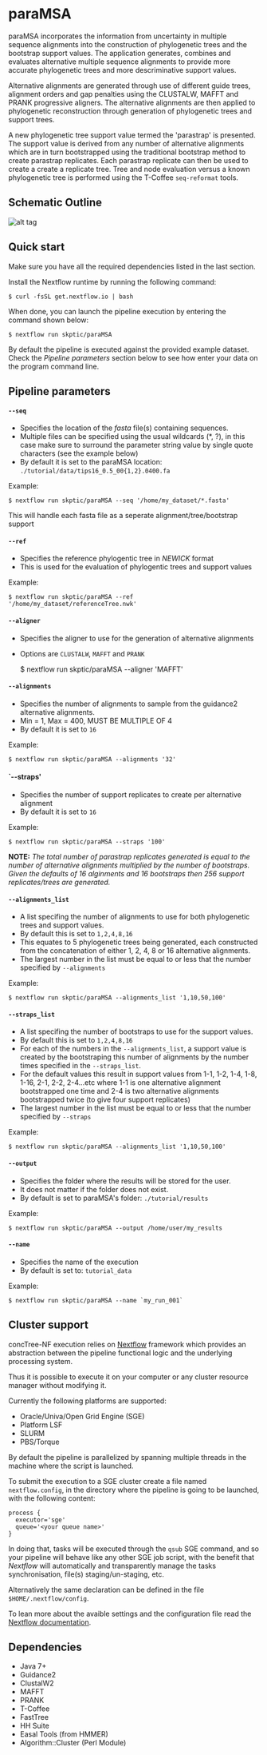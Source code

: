 # paraMSA

paraMSA incorporates the information from uncertainty in multiple sequence alignments into the construction of phylogenetic trees and the bootstrap support values. The application generates, combines and evaluates alternative multiple sequence alignments to provide more accurate phylogenetic trees and more descriminative support values.

Alternative alignments are generated through use of different guide trees, alignment orders and gap penalties using the CLUSTALW, MAFFT and PRANK progressive aligners. The alternative alignments are then applied to phylogenetic reconstruction through generation of phylogenetic trees and support trees. 

A new phylogenetic tree support value termed the 'parastrap' is presented. The support value is derived from any number of alternative alignments which are in turn bootstrapped using the traditional bootstrap method to create parastrap replicates. Each parastrap replicate can then be used to create a create a replicate tree. Tree and node evaluation versus a known phylogenetic tree is performed using the T-Coffee `seq-reformat` tools.

## Schematic Outline
![alt tag](https://raw.githubusercontent.com/skptic/paramsa/master/images/workflow.png)


## Quick start 

Make sure you have all the required dependencies listed in the last section.

Install the Nextflow runtime by running the following command:

    $ curl -fsSL get.nextflow.io | bash


When done, you can launch the pipeline execution by entering the command shown below:

    $ nextflow run skptic/paraMSA
    

By default the pipeline is executed against the provided example dataset. 
Check the *Pipeline parameters*  section below to see how enter your data on the program 
command line.     

## Pipeline parameters

#### `--seq` 
   
* Specifies the location of the *fasta* file(s) containing sequences.
* Multiple files can be specified using the usual wildcards (*, ?), in this case make sure to surround the parameter string
  value by single quote characters (see the example below)
* By default it is set to the paraMSA location: `./tutorial/data/tips16_0.5_00{1,2}.0400.fa`

Example: 

    $ nextflow run skptic/paraMSA --seq '/home/my_dataset/*.fasta'

This will handle each fasta file as a seperate alignment/tree/bootstrap support



#### `--ref`

* Specifies the reference phylogentic tree in *NEWICK* format
* This is used for the evaluation of phylogentic trees and support values

Example: 

    $ nextflow run skptic/paraMSA --ref '/home/my_dataset/referenceTree.nwk'


#### `--aligner`

* Specifies the aligner to use for the generation of alternative alignments
* Options are `CLUSTALW`, `MAFFT` and `PRANK`

    $ nextflow run skptic/paraMSA --aligner 'MAFFT'



#### `--alignments` 
   
* Specifies the number of alignments to sample from the guidance2 alternative alignments.
* Min = 1, Max = 400, MUST BE MULTIPLE OF 4
* By default it is set to `16`

Example: 

    $ nextflow run skptic/paraMSA --alignments '32'



#### `--straps'

* Specifies the number of support replicates to create per alternative alignment
* By default it is set to `16`

Example: 

    $ nextflow run skptic/paraMSA --straps '100'


**NOTE:** *The total number of parastrap replicates generated is equal to the number of alternative alignments multiplied by the number of bootstraps. Given the defaults of 16 alginments and 16 bootstraps then 256 support replicates/trees are generated.*



#### `--alignments_list`

* A list specifing the number of alignments to use for both phylogenetic trees and support values.
* By default this is set to `1,2,4,8,16`
* This equates to 5 phylogenetic trees being generated, each constructed from the concatenation of either 1, 2, 4, 8 or 16 alternative alignments.
* The largest number in the list must be equal to or less that the number specified by `--alignments` 

Example: 

    $ nextflow run skptic/paraMSA --alignments_list '1,10,50,100'



#### `--straps_list`

* A list specifing the number of bootstraps to use for the support values.
* By default this is set to `1,2,4,8,16`
* For each of the numbers in the `--alignments_list`, a support value is created by the bootstraping this number of alignments by the number times specified in the `--straps_list`.
* For the default values this result in support values from 1-1, 1-2, 1-4, 1-8, 1-16, 2-1, 2-2, 2-4...etc where 1-1 is one alternative alignment bootstrapped one time and 2-4 is two alternative alignments bootstrapped twice (to give four support replicates)
* The largest number in the list must be equal to or less that the number specified by `--straps` 

Example: 

    $ nextflow run skptic/paraMSA --alignments_list '1,10,50,100'



#### `--output`
   
* Specifies the folder where the results will be stored for the user.  
* It does not matter if the folder does not exist.
* By default is set to paraMSA's folder: `./tutorial/results` 

Example: 

    $ nextflow run skptic/paraMSA --output /home/user/my_results 
  
  
  
#### `--name`
   
* Specifies the name of the execution 
* By default is set to: `tutorial_data` 

Example: 

    $ nextflow run skptic/paraMSA --name `my_run_001` 




## Cluster support

concTree-NF execution relies on [Nextflow](http://www.nextflow.io) framework which provides an 
abstraction between the pipeline functional logic and the underlying processing system.

Thus it is possible to execute it on your computer or any cluster resource
manager without modifying it.

Currently the following platforms are supported:

  + Oracle/Univa/Open Grid Engine (SGE)
  + Platform LSF
  + SLURM
  + PBS/Torque


By default the pipeline is parallelized by spanning multiple threads in the machine where the script is launched.

To submit the execution to a SGE cluster create a file named `nextflow.config`, in the directory
where the pipeline is going to be launched, with the following content:

    process {
      executor='sge'
      queue='<your queue name>'
    }

In doing that, tasks will be executed through the `qsub` SGE command, and so your pipeline will behave like any
other SGE job script, with the benefit that *Nextflow* will automatically and transparently manage the tasks
synchronisation, file(s) staging/un-staging, etc.

Alternatively the same declaration can be defined in the file `$HOME/.nextflow/config`.

To lean more about the avaible settings and the configuration file read the 
[Nextflow documentation](http://www.nextflow.io/docs/latest/config.html).
  
  
Dependencies 
------------

 * Java 7+ 
 * Guidance2
 * ClustalW2
 * MAFFT
 * PRANK
 * T-Coffee
 * FastTree
 * HH Suite
 * Easal Tools (from HMMER)
 * Algorithm::Cluster (Perl Module)

